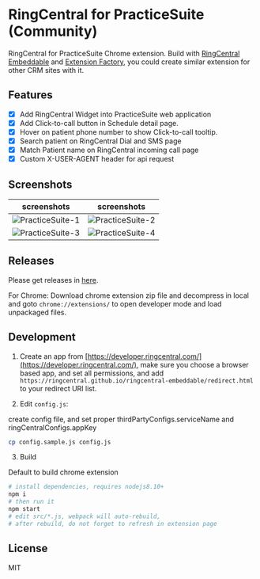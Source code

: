 
# RingCentral for PracticeSuite (Community)

RingCentral for PracticeSuite Chrome extension. Build with [RingCentral Embeddable](https://github.com/ringcentral/ringcentral-embeddable) and [Extension Factory](https://github.com/ringcentral/ringcentral-embeddable-extension-factory), you could create similar extension for other CRM sites with it.

## Features

- [x] Add RingCentral Widget into PracticeSuite web application
- [x] Add Click-to-call button in Schedule detail page.
- [x] Hover on patient phone number to show Click-to-call tooltip.
- [x] Search patient on RingCentral Dial and SMS page
- [x] Match Patient name on RingCentral incoming call page
- [x] Custom X-USER-AGENT header for api request

## Screenshots

| screenshots            |  screenshots |
:-------------------------:|:-------------------------:
![PracticeSuite-1](https://user-images.githubusercontent.com/7036536/52160957-28849300-26f9-11e9-99e1-59292e71b892.png) | ![PracticeSuite-2](https://user-images.githubusercontent.com/7036536/52160970-55d14100-26f9-11e9-8b21-a582ca69243e.png)
![PracticeSuite-3](https://user-images.githubusercontent.com/7036536/51964049-499e7700-24a0-11e9-9439-471473df8e40.png) | ![PracticeSuite-4](https://user-images.githubusercontent.com/7036536/51964837-b581df00-24a2-11e9-91e0-94ee60a9d153.png)

## Releases

Please get releases in [here](https://github.com/ringcentral/ringcentral-for-practicesuite/releases).

For Chrome: Download chrome extension zip file and decompress in local and goto `chrome://extensions/` to open developer mode and load unpackaged files.

## Development

1. Create an app from [https://developer.ringcentral.com/](https://developer.ringcentral.com/), make sure you choose a browser based app, and set all permissions, and add `https://ringcentral.github.io/ringcentral-embeddable/redirect.html` to your redirect URI list.

2. Edit `config.js`:

create config file, and set proper thirdPartyConfigs.serviceName and ringCentralConfigs.appKey

```bash
cp config.sample.js config.js
```

3. Build

Default to build chrome extension

```bash
# install dependencies, requires nodejs8.10+
npm i
# then run it
npm start
# edit src/*.js, webpack will auto-rebuild,
# after rebuild, do not forget to refresh in extension page
```

## License

MIT
